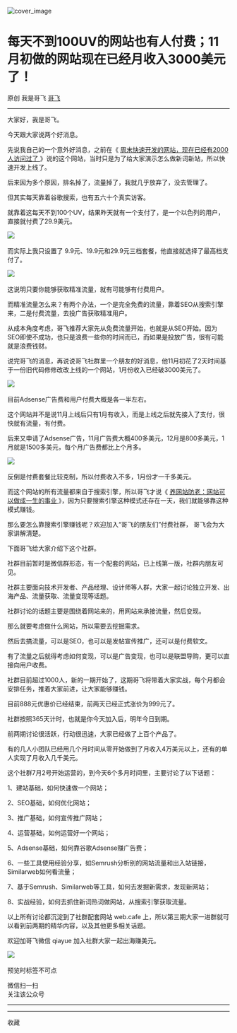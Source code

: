 ![cover_image](https://mmbiz.qpic.cn/sz_mmbiz_jpg/LBrX00GQeictqTRlUkoQmvJHyukobZZf1uibPre6ibjuV7lELQPXbz2Xbib7NzlRZ7PibYgBoz0fWbicsLthgWnnZQfA/0?wx_fmt=jpeg)

#  每天不到100UV的网站也有人付费；11月初做的网站现在已经月收入3000美元了！

原创  我是哥飞  [ 哥飞 ](javascript:void\(0\);)

__ _ _ _ _

大家好，我是哥飞。

  

今天跟大家说两个好消息。

  

先说我自己的一个意外好消息，之前在《 [ 周末快速开发的网站，现在已经有2000人访问过了
](https://mp.weixin.qq.com/s?__biz=MjM5OTIzMzYyMA==&mid=2650081337&idx=1&sn=2ad9ffc34c3dcd70eb77c7280997ffdd&scene=21#wechat_redirect)
》说的这个网站，当时只是为了给大家演示怎么做新词新站，所以快速开发上线了。

  

后来因为多个原因，排名掉了，流量掉了，我就几乎放弃了，没去管理了。

  

但其实每天靠着谷歌搜索，也有五六十个真实访客。

  

就靠着这每天不到100个UV，结果昨天就有一个支付了，是一个以色列的用户，直接就付费了29.9美元。

  

![](https://mmbiz.qpic.cn/sz_mmbiz_jpg/LBrX00GQeictqTRlUkoQmvJHyukobZZf1wCbYVSCgfubQPLSo17aYrJfs2TXibhRgFE9K00iaxME1mypyrEPnNkFw/640?wx_fmt=jpeg)
​

而实际上我只设置了 9.9元、19.9元和29.9元三档套餐，他直接就选择了最高档支付了。

  

![](https://mmbiz.qpic.cn/sz_mmbiz_jpg/LBrX00GQeictqTRlUkoQmvJHyukobZZf1D2OegON3Rc941G5byOHk26UGG9iajpJ1tMMfbHmuQBwRBLiaC7PGyXicw/640?wx_fmt=jpeg)
​

  

这说明只要你能够获取精准流量，就有可能够有付费用户。

  

而精准流量怎么来？有两个办法，一个是完全免费的流量，靠着SEO从搜索引擎来，二是付费流量，去投广告获取精准用户。

  

从成本角度考虑，哥飞推荐大家先从免费流量开始，也就是从SEO开始。因为SEO即使不成功，也只是浪费一些你的时间而已，而如果是投放广告，很有可能就是浪费钱财。

  

说完哥飞的消息，再说说哥飞社群里一个朋友的好消息，他11月初花了2天时间基于一份旧代码修修改改上线的一个网站，1月份收入已经破3000美元了。

  

![](https://mmbiz.qpic.cn/sz_mmbiz_jpg/LBrX00GQeictqTRlUkoQmvJHyukobZZf1GBibk6zBgx6vApk5494RG5mAurTz5XChgbxB91AUn3FuAWyECFaLoDw/640?wx_fmt=jpeg)
​

  

目前Adsense广告费和用户付费大概是各一半左右。

  

这个网站并不是说11月上线后只有1月有收入，而是上线之后就先接入了支付，很快就有流量，有付费。

  

后来又申请了Adsense广告，11月广告费大概400多美元，12月是800多美元，1月就是1500多美元，每个月广告费都比上个月多。

  

![](https://mmbiz.qpic.cn/sz_mmbiz_png/LBrX00GQeictqTRlUkoQmvJHyukobZZf1SAL4gqOmh9oucqDaaLMwRJEllAak5jPgt5ETUgQqicaPlouocHegNZA/640?wx_fmt=png)
​

  

反倒是付费套餐比较克制，所以付费收入不多，1月份才一千多美元。

  

而这个网站的所有流量都来自于搜索引擎，所以哥飞才说《 [ 养网站防老：网站可以做成一生的事业
](https://mp.weixin.qq.com/s?__biz=MjM5OTIzMzYyMA==&mid=2650080601&idx=1&sn=676b0fff888c93fd63b283e87a3c75d2&scene=21#wechat_redirect)
》，因为只要搜索引擎这种模式还存在一天，我们就能够靠这种模式赚钱。

  

那么要怎么靠搜索引擎赚钱呢？欢迎加入“哥飞的朋友们”付费社群，  哥飞会为大家讲解清楚。

  

下面哥飞给大家介绍下这个社群。

  

社群目前暂时是微信群形态，有一个配套的网站，已上线第一版，社群内朋友可见。

  

社群主要面向技术开发者、产品经理、设计师等人群，大家一起讨论独立开发、出海产品、流量获取、流量变现等话题。

  

社群讨论的话题主要是围绕着网站来的，用网站来承接流量，然后变现。

  

那么就要考虑做什么网站，所以需要去挖掘需求。

  

然后去搞流量，可以是SEO，也可以是发帖宣传推广，还可以是付费软文。

  

有了流量之后就得考虑如何变现，可以是广告变现，也可以是联盟导购，更可以直接向用户收费。

  

社群目前超过1000人，新的一期开始了，这期哥飞将带着大家实战，每个月都会安排任务，推着大家前进，让大家能够赚钱。

  

目前888元优惠价已经结束，前两天已经正式涨价为999元了。

  

社群按照365天计时，也就是你今天加入后，明年今日到期。

  

前两期讨论很活跃，行动很迅速，大家已经做了上百个产品了。

  

有的几人小团队已经用几个月时间从零开始做到了月收入4万美元以上，还有的单人实现了月收入几千美元。

  

这个社群7月2号开始运营的，到今天6个多月时间里，主要讨论了以下话题：

1、建站基础，如何快速做一个网站；

2、SEO基础，如何优化网站；

3、推广基础，如何宣传推广网站；

4、运营基础，如何运营好一个网站；

5、Adsense基础，如何靠谷歌Adsense赚广告费；

6、一些工具使用经验分享，如Semrush分析别的网站流量和出入站链接，Similarweb如何看流量；

7、基于Semrush、Similarweb等工具，如何去发掘新需求，发现新网站；

8、实战经验，如何去抓住新词热词做网站，从搜索引擎获取流量。

  

以上所有讨论都沉淀到了社群配套网站 web.cafe 上，所以第三期大家一进群就可以看到前两期的精华内容，以及其他更多相关话题。

  

欢迎加哥飞微信 qiayue 加入社群大家一起出海赚美元。

  

![](https://mmbiz.qpic.cn/sz_mmbiz_png/LBrX00GQeictqTRlUkoQmvJHyukobZZf1TclRs4TSoe0K2icjVgbdvux8zh02cjeHwS89eepbozQzErtYAP75OQQ/640?wx_fmt=png)
​

  

预览时标签不可点

微信扫一扫  
关注该公众号





****



****



  收藏

